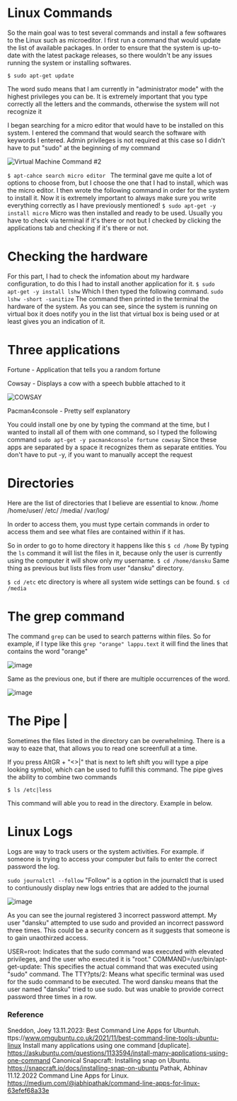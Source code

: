 # Linux Commands
So the main goal was to test several commands and install a few softwares to the Linux such as microeditor. I first run a command that would update the list of available packages. In order to ensure that the system is up-to-date with the latest package releases, so there wouldn't be any issues running the system or installing softwares.

`$ sudo apt-get update`

The word sudo means that I am currently in "administrator mode" with the highest privileges you can be.
It is extremely important that you type correctly all the letters and the commands, otherwise the system will not recognize it

I began searching for a micro editor that would have to be installed on this system. I entered the command that would search the software with keywords I entered. Admin privileges is not required at this case so I didn't have to put "sudo" at the beginning of my command

![Virtual Machine Command #2](https://github.com/PvtPrivacy/Fort-Private/assets/156780345/765a4245-0b87-4b68-a827-df747d36fac5)

`$ apt-cahce search micro editor `
The terminal gave me quite a lot of options to choose from, but I choose the one that I had to install, which was the micro editor.
I then wrote the following command in order for the system to install it. Now it is extremely important to always make sure you write everything correctly as I have previously mentioned!
`$ sudo apt-get -y install micro`
Micro was then installed and ready to be used. Usually you have to check via terminal if it's there or not but I checked by clicking the applications tab and checking if it's there or not.


# Checking the hardware 

For this part, I had to check the infomation about my hardware configuration, to do this I had to install another application for it. 
`$ sudo apt-get -y install lshw`
Which I then typed the following command. 
`sudo lshw -short -sanitize`
The command then printed in the terminal the hardware of the system. As you can see, since the system is running on virtual box it does notify you in the list that virtual box is being used or at least gives you an indication of it.

# Three applications

Fortune - Application that tells you a random fortune

Cowsay - Displays a cow with a speech bubble attached to it

![COWSAY](https://github.com/PvtPrivacy/Fort-Private/assets/156780345/27d90e49-9224-4ab1-9160-3ad360c249b5)
 
Pacman4console - Pretty self explanatory

You could install one by one by typing the command at the time, but I wanted to install all of them with one command, so I typed the following command
`sudo apt-get -y pacman4console fortune cowsay`
Since these apps are separated by a space it recognizes them as separate entities. 
You don't have to put -y, if you want to manually accept the request

# Directories
Here are the list of directories that I believe are essential to know.
/home
/home/user/
/etc/
/media/
/var/log/

In order to access them, you must type certain commands in order to access them and see what files are contained within if it has.

So in order to go to home directory it happens like this
`$ cd /home`
By typing the `ls` command it will list the files in it, because only the user is currently using the computer it will show only my username.
`$ cd /home/dansku`
Same thing as previous but lists files from user "dansku" directory.  

`$ cd /etc`
etc directory is where all system wide settings can be found.
`$ cd /media`

# The grep command

The command `grep` can be used to search patterns within files. So for example, if I type like this
`grep "orange" lappu.text` it will find the lines that contains the word "orange"

![image](https://github.com/PvtPrivacy/Fort-Private/assets/156780345/71ba428f-3f19-4cc7-9107-512428de7b55)

Same as the previous one, but if there are multiple occurrences of the word.

![image](https://github.com/PvtPrivacy/Fort-Private/assets/156780345/0f8df120-3d7d-425b-88a7-4a3b69b158ae)


# The Pipe |
Sometimes the files listed in the directory can be overwhelming. There is a way to eaze that, that allows you to read one screenfull at a time.

If you press AltGR + "<>|" that is next to left shift you will type a pipe looking symbol, which can be used to fulfill this command. The pipe gives the ability to combine two commands 

`$ ls /etc|less`

This command will able you to read in the directory. Example in below.

# Linux Logs

Logs are way to track users or the system activities. For example. if someone is trying to access your computer but fails to enter the correct password the log.

`sudo journalctl --follow`
"Follow" is a option in the journalctl that is used to contiunously display new logs entries that are added to the journal

![image](https://github.com/PvtPrivacy/Fort-Private/assets/156780345/77cbcfd3-c56b-41f6-9a2b-084af1d84f17)

As you can see the journal registered 3 incorrect password attempt. My user "dansku" attempted to use sudo and provided an incorrect password three times. This could be a security concern as it suggests that someone is to gain unaothirzed access.

USER=root: Indicates that the sudo command was executed with elevated privileges, and the user who executed it is "root."
COMMAND=/usr/bin/apt-get-update: This specifies the actual command that was executed using "sudo" command.
The TTY?pts/2: Means what specific terminal was used for the sudo command to be executed.
The word dansku means that the user named "dansku" tried to use sudo. but was unable to provide correct password three times in a row. 


### Reference

Sneddon, Joey 13.11.2023: Best Command Line Apps for Ubuntuh. ttps://www.omgubuntu.co.uk/2021/11/best-command-line-tools-ubuntu-linux 
Install many applications using one command [duplicate]. https://askubuntu.com/questions/1133594/install-many-applications-using-one-command
Canonical Snapcraft: Installing snap on Ubuntu. https://snapcraft.io/docs/installing-snap-on-ubuntu
Pathak, Abhinav 11.12.2022 Command Line Apps for Linux. https://medium.com/@iabhipathak/command-line-apps-for-linux-63efef68a33e


